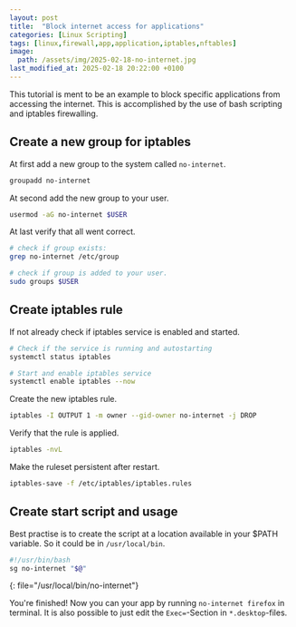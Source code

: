 ```yaml
---
layout: post
title:  "Block internet access for applications"
categories: [Linux Scripting]
tags: [linux,firewall,app,application,iptables,nftables]
image:
  path: /assets/img/2025-02-18-no-internet.jpg
last_modified_at: 2025-02-18 20:22:00 +0100
---
```


This tutorial is ment to be an example to block specific applications from accessing the internet. This is accomplished by the use of bash scripting and iptables firewalling.

## Create a new group for iptables

At first add a new group to the system called `no-internet`.
```bash
groupadd no-internet
```

At second add the new group to your user.
```bash
usermod -aG no-internet $USER
```

At last verify that all went correct.
```bash
# check if group exists:
grep no-internet /etc/group

# check if group is added to your user.
sudo groups $USER
```

## Create iptables rule

If not already check if iptables service is enabled and started.

```bash
# Check if the service is running and autostarting
systemctl status iptables

# Start and enable iptables service
systemctl enable iptables --now
```

Create the new iptables rule.
```bash
iptables -I OUTPUT 1 -m owner --gid-owner no-internet -j DROP
```

Verify that the rule is applied.
```bash
iptables -nvL
```

Make the ruleset persistent after restart.
```bash
iptables-save -f /etc/iptables/iptables.rules
```

## Create start script and usage

Best practise is to create the script at a location available in your $PATH variable. So it could be in `/usr/local/bin`.
```bash
#!/usr/bin/bash
sg no-internet "$@"
```
{: file="/usr/local/bin/no-internet"}

You're finished! Now you can your app by running `no-internet firefox` in terminal. It is also possible to just edit the `Exec=`-Section in `*.desktop`-files.
